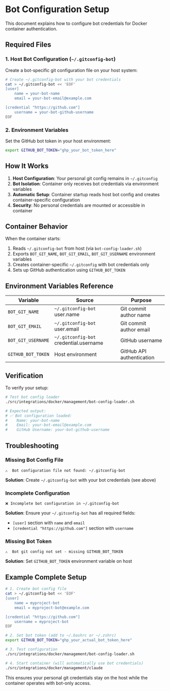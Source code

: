 # Bot Configuration Setup

This document explains how to configure bot credentials for Docker container authentication.

## Required Files

### 1. Host Bot Configuration (`~/.gitconfig-bot`)

Create a bot-specific git configuration file on your host system:

```bash
# Create ~/.gitconfig-bot with your bot credentials
cat > ~/.gitconfig-bot << 'EOF'
[user]
    name = your-bot-name
    email = your-bot-email@example.com

[credential "https://github.com"]
    username = your-bot-github-username
EOF
```

### 2. Environment Variables

Set the GitHub bot token in your host environment:

```bash
export GITHUB_BOT_TOKEN="ghp_your_bot_token_here"
```

## How It Works

1. **Host Configuration**: Your personal git config remains in `~/.gitconfig`
2. **Bot Isolation**: Container only receives bot credentials via environment variables
3. **Automatic Setup**: Container startup reads host bot config and creates container-specific configuration
4. **Security**: No personal credentials are mounted or accessible in container

## Container Behavior

When the container starts:

1. Reads `~/.gitconfig-bot` from host (via `bot-config-loader.sh`)
2. Exports `BOT_GIT_NAME`, `BOT_GIT_EMAIL`, `BOT_GIT_USERNAME` environment variables
3. Creates container-specific `~/.gitconfig` with bot credentials only
4. Sets up GitHub authentication using `GITHUB_BOT_TOKEN`

## Environment Variables Reference

| Variable | Source | Purpose |
|----------|--------|---------|
| `BOT_GIT_NAME` | `~/.gitconfig-bot` user.name | Git commit author name |
| `BOT_GIT_EMAIL` | `~/.gitconfig-bot` user.email | Git commit author email |
| `BOT_GIT_USERNAME` | `~/.gitconfig-bot` credential.username | GitHub username |
| `GITHUB_BOT_TOKEN` | Host environment | GitHub API authentication |

## Verification

To verify your setup:

```bash
# Test bot config loader
./src/integrations/docker/management/bot-config-loader.sh

# Expected output:
# ✅ Bot configuration loaded:
#    Name: your-bot-name
#    Email: your-bot-email@example.com
#    GitHub Username: your-bot-github-username
```

## Troubleshooting

### Missing Bot Config File
```
⚠️  Bot configuration file not found: ~/.gitconfig-bot
```
**Solution**: Create `~/.gitconfig-bot` with your bot credentials (see above)

### Incomplete Configuration
```
❌ Incomplete bot configuration in ~/.gitconfig-bot
```
**Solution**: Ensure your `~/.gitconfig-bot` has all required fields:
- `[user]` section with `name` and `email`
- `[credential "https://github.com"]` section with `username`

### Missing Bot Token
```
⚠️  Bot git config not set - missing GITHUB_BOT_TOKEN
```
**Solution**: Set `GITHUB_BOT_TOKEN` environment variable on host

## Example Complete Setup

```bash
# 1. Create bot config file
cat > ~/.gitconfig-bot << 'EOF'
[user]
    name = myproject-bot
    email = myproject-bot@example.com

[credential "https://github.com"]
    username = myproject-bot
EOF

# 2. Set bot token (add to ~/.bashrc or ~/.zshrc)
export GITHUB_BOT_TOKEN="ghp_your_actual_bot_token_here"

# 3. Test configuration
./src/integrations/docker/management/bot-config-loader.sh

# 4. Start container (will automatically use bot credentials)
./src/integrations/docker/management/claude
```

This ensures your personal git credentials stay on the host while the container operates with bot-only access.